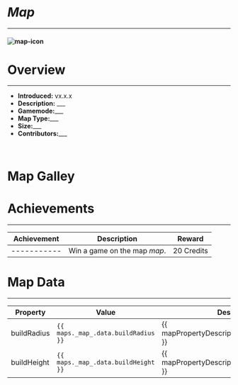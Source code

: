 <!-- replace _map_ with the actual map name -->
<!-- change gamemode type for the Map data description  -->

# _Map_

---

#### ![_map_-icon](../assets/maps/_map_/_map_-icon.jpg)

# Overview

---

- **Introduced:** vx.x.x
- **Description:** \_\_\_
- **Gamemode:**\_\_\_
- **Map Type:**\_\_\_
- **Size:**\_\_\_
- **Contributors:**\_\_\_

<br />

# Map Galley

# Achievements

---

| Achievement | Description                  | Reward     |
| ----------- | ---------------------------- | ---------- |
| ----------- | Win a game on the map _map_. | 20 Credits |

# Map Data

---

| Property    | Value                               | Description                                       |
| ----------- | ----------------------------------- | ------------------------------------------------- |
| buildRadius | `{{ maps._map_.data.buildRadius }}` | {{ mapPropertyDescriptions.buildRadius.classic }} |
| buildHeight | `{{ maps._map_.data.buildHeight }}` | {{ mapPropertyDescriptions.buildHeight.classic }} |
